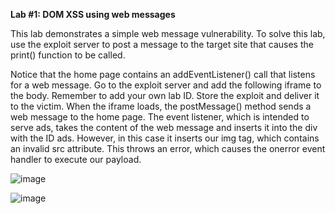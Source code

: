 **Lab #1: DOM XSS using web messages**

This lab demonstrates a simple web message vulnerability. To solve this lab, use the exploit server to post a message to the target site that causes the print() function to be called.

Notice that the home page contains an addEventListener() call that listens for a web message.
Go to the exploit server and add the following iframe to the body. Remember to add your own lab ID.
Store the exploit and deliver it to the victim.
When the iframe loads, the postMessage() method sends a web message to the home page. The event listener, which is intended to serve ads, takes the content of the web message and inserts it into the div with the ID ads. However, in this case it inserts our img tag, which contains an invalid src attribute. This throws an error, which causes the onerror event handler to execute our payload.
 
 ![image](https://github.com/SURYASNAIR1/PortSwigger/assets/123303806/9dfa0342-32ec-407d-8c9d-c315cd565577)

![image](https://github.com/SURYASNAIR1/PortSwigger/assets/123303806/28fa3a82-2e92-437e-9522-3660c57acc4e)
